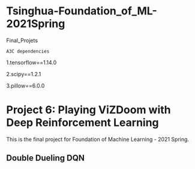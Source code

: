 
# Tsinghua-Foundation_of_ML-2021Spring
Final_Projets

`A3C dependencies`

1.tensorflow==1.14.0

2.scipy==1.2.1

3.pillow==6.0.0

# Project 6: Playing ViZDoom with Deep Reinforcement Learning

This is the final project for Foundation of Machine Learning - 2021 Spring.

## Double Dueling DQN


